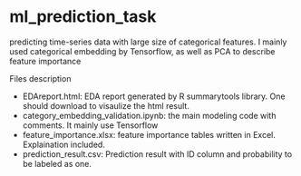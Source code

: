 # ml_prediction_task
predicting time-series data with large size of categorical features. I mainly used categorical embedding by Tensorflow, as well as PCA to describe feature importance

Files description
- EDAreport.html: EDA report generated by R summarytools library. One should download to visaulize the html result.
- category_embedding_validation.ipynb: the main modeling code with comments. It mainly use Tensorflow
- feature_importance.xlsx: feature importance tables written in Excel. Explaination included.
- prediction_result.csv: Prediction result with ID column and probability to be labeled as one.
